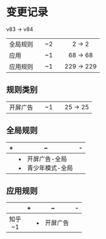 # 变更记录

v83 -> v84

||||||
|-|:-:|:-:|:-:|:-:|
|全局规则||~2||2 -> 2|
|应用||~1||68 -> 68|
|应用规则||~1||229 -> 229|

## 规则类别

||||||
|-|:-:|:-:|:-:|:-:|
|开屏广告||~1||25 -> 25|

## 全局规则

|+|~|-|
|-|-|-|
||<li>开屏广告-全局<li>青少年模式-全局||

## 应用规则

||+|~|-|
|:-:|-|-|-|
|知乎<br>~1||<li>开屏广告||
